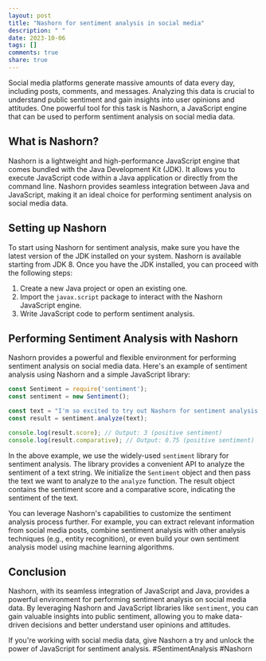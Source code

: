 ```yaml
---
layout: post
title: "Nashorn for sentiment analysis in social media"
description: " "
date: 2023-10-06
tags: []
comments: true
share: true
---
```


Social media platforms generate massive amounts of data every day, including posts, comments, and messages. Analyzing this data is crucial to understand public sentiment and gain insights into user opinions and attitudes. One powerful tool for this task is Nashorn, a JavaScript engine that can be used to perform sentiment analysis on social media data.

## What is Nashorn?

Nashorn is a lightweight and high-performance JavaScript engine that comes bundled with the Java Development Kit (JDK). It allows you to execute JavaScript code within a Java application or directly from the command line. Nashorn provides seamless integration between Java and JavaScript, making it an ideal choice for performing sentiment analysis on social media data.

## Setting up Nashorn

To start using Nashorn for sentiment analysis, make sure you have the latest version of the JDK installed on your system. Nashorn is available starting from JDK 8. Once you have the JDK installed, you can proceed with the following steps:

1. Create a new Java project or open an existing one.
2. Import the `javax.script` package to interact with the Nashorn JavaScript engine.
3. Write JavaScript code to perform sentiment analysis.

## Performing Sentiment Analysis with Nashorn

Nashorn provides a powerful and flexible environment for performing sentiment analysis on social media data. Here's an example of sentiment analysis using Nashorn and a simple JavaScript library:

```javascript
const Sentiment = require('sentiment');
const sentiment = new Sentiment();

const text = "I'm so excited to try out Nashorn for sentiment analysis!";
const result = sentiment.analyze(text);

console.log(result.score); // Output: 3 (positive sentiment)
console.log(result.comparative); // Output: 0.75 (positive sentiment)
```

In the above example, we use the widely-used `sentiment` library for sentiment analysis. The library provides a convenient API to analyze the sentiment of a text string. We initialize the `Sentiment` object and then pass the text we want to analyze to the `analyze` function. The result object contains the sentiment score and a comparative score, indicating the sentiment of the text.

You can leverage Nashorn's capabilities to customize the sentiment analysis process further. For example, you can extract relevant information from social media posts, combine sentiment analysis with other analysis techniques (e.g., entity recognition), or even build your own sentiment analysis model using machine learning algorithms.

## Conclusion

Nashorn, with its seamless integration of JavaScript and Java, provides a powerful environment for performing sentiment analysis on social media data. By leveraging Nashorn and JavaScript libraries like `sentiment`, you can gain valuable insights into public sentiment, allowing you to make data-driven decisions and better understand user opinions and attitudes.

If you're working with social media data, give Nashorn a try and unlock the power of JavaScript for sentiment analysis. #SentimentAnalysis #Nashorn